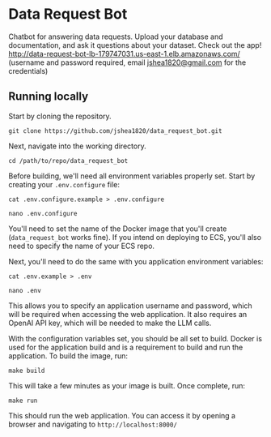 # Data Request Bot
Chatbot for answering data requests. Upload your database and documentation, and ask it questions about your dataset. Check out the app! http://data-request-bot-lb-179747031.us-east-1.elb.amazonaws.com/
(username and password required, email jshea1820@gmail.com for the credentials)

## Running locally
Start by cloning the repository.

`git clone https://github.com/jshea1820/data_request_bot.git`

Next, navigate into the working directory.

`cd /path/to/repo/data_request_bot`

Before building, we'll need all environment variables properly set. Start by creating
your ``.env.configure`` file:

`cat .env.configure.example > .env.configure`

`nano .env.configure`

You'll need to set the name of the Docker image that you'll create (``data_request_bot`` works fine). 
If you intend on deploying to ECS, you'll also need to specify the name of your ECS repo.

Next, you'll need to do the same with you application environment variables:

`cat .env.example > .env`

`nano .env`

This allows you to specify an application username and password, which will be required when accessing
the web application. It also requires an OpenAI API key, which will be needed to make the LLM calls.

With the configuration variables set, you should be all set to build. Docker is used for the application
build and is a requirement to build and run the application. To build the image, run:

`make build`

This will take a few minutes as your image is built. Once complete, run:

`make run`

This should run the web application. You can access it by opening a browser and navigating to ``http://localhost:8000/``
